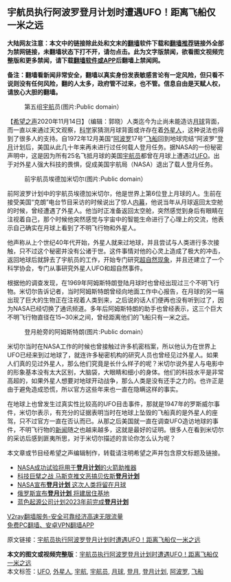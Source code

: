  <h2>宇航员执行阿波罗登月计划时遭遇UFO！距离飞船仅一米之远</h2> <p class="notice"><b>大陆网友注意：本文中的链接除此处和文末的<a href="https://github.com/bannedbook/fanqiang" >翻墙</a>软件下载和<a href="https://github.com/killgcd/justmysocks/blob/master/README.md">翻墙推荐</a>链接外全部为禁网链接，未翻墙状态下打不开，请勿点击。此为文字版禁闻，欲看图文视频完整版和更多禁闻，请下载<a href="https://github.com/bannedbook/fanqiang">翻墙软件或APP</a>后翻墙上禁闻网。</p><p>备注：翻墙看新闻非常安全，翻墙以真实身份发表敏感言论有一定风险，但只看不说则没有任何风险，翻的人太多，政府管不过来，也不管。信息自由是天赋人权，请放心大胆的翻墙。</b></p>  <div class="entry"> <figure><figcaption>第五组<a href="https://www.bannedbook.org/bnews/tag/%E5%AE%87%E8%88%AA/" class="st_tag internal_tag" rel="tag" title="标签 宇航 下的日志">宇航</a>员(图片:Public domain）</figcaption></figure> <p>【<span class='wp_keywordlink_affiliate'><a href="https://www.soundofhope.org" title="希望之声" target="_blank">希望之声</a></span>2020年11月14日】（编辑：郭晓）人类迄今为止尚未能造访<a href="https://www.bannedbook.org/bnews/tag/%e6%9c%88%e7%90%83/" class="st_tag internal_tag" rel="tag" title="标签 月球 下的日志">月球</a>背面，而一直以来通过天文观察，<span class='wp_keywordlink'><a href="https://www.bannedbook.org/forum11/topic309.html" title="禁片：“科学”的棍子" target="_blank">科学</a></span>家猜测月球背面或许存在着<a href="https://www.bannedbook.org/bnews/tag/%e5%a4%96%e6%98%9f%e4%ba%ba/" class="st_tag internal_tag" rel="tag" title="标签 外星人 下的日志">外星人</a>，这种说法也得到了很多人的支持。自1972年12月美国“<a href="https://www.bannedbook.org/bnews/tag/%E9%98%BF%E6%B3%A2%E7%BD%97/" class="st_tag internal_tag" rel="tag" title="标签 阿波罗 下的日志">阿波罗</a>17号”<a href="https://www.bannedbook.org/bnews/tag/%E9%A3%9E%E8%88%B9/" class="st_tag internal_tag" rel="tag" title="标签 飞船 下的日志">飞船</a>回到地球完结“阿波罗”<a href="https://www.bannedbook.org/bnews/tag/%E7%99%BB%E6%9C%88/" class="st_tag internal_tag" rel="tag" title="标签 登月 下的日志">登月</a>计划后，美国从此几十年来再未进行过任何载人登月任务。据NASA的一份秘密声明中，这是因为所有25名飞抵月球的美国<a href="https://www.bannedbook.org/bnews/tag/%e5%ae%87%e8%88%aa%e5%91%98/" class="st_tag internal_tag" rel="tag" title="标签 宇航员 下的日志">宇航员</a>都曾在月球上遭遇过<a href="https://www.bannedbook.org/bnews/tag/ufo/" class="st_tag internal_tag" rel="tag" title="标签 UFO 下的日志">UFO</a>。出于对外星人强大科技的畏惧，促成美国宇航局（NASA）退出了载人登月任务。</p> <figure><figcaption>前宇航员埃德加米切尔(图片:Public domain）</figcaption></figure> <p>前阿波罗计划中的宇航员埃德加米切尔，他是世界上第6位登上月球的人。生前在接受美国“克朗”电台节目采访的时候说出了惊人<span class='wp_keywordlink_affiliate'><a href="https://www.bannedbook.org/bnews/ccpdope/" title="中共高层内幕" target="_blank">内幕</a></span>，他说当年从月球返回太空舱的时候，曾经遭遇了外星人。他当时正准备返回太空舱，突然感觉到身后有眼睛在注视着自己，那个时候他突然感觉与宇宙中的智能生命进行了心理上的交流，他表示自己确实在月球上看到了不明飞行物和外星人。</p>  <p>他声称从上个世纪40年代开始，外星人就来过地球，并且尝试与人类进行多次接触，只不过这个秘密并没有公诸于世。这件事情对他的心灵上造成了极大的冲击，返回地球后就辞去了宇航员的工作，开始专门研究<span class='wp_keywordlink_affiliate'><a href="https://www.bannedbook.org/bnews/aomi/supernatural/" title="超自然现象" target="_blank">超自然现象</a></span>，并且还建立了一个科学协会，专门从事研究外星人UFO和超自然事件。</p> <p>根据他的调查发现，在1969年阿姆斯特朗登陆月球时也曾经出现过三个不明飞行物。米切尔告诉记者，当时阿姆斯特朗曾经向地面工作中心报告，在月球的另一端出现了巨大的生物正在注视着人类到来，之后说的话人们便再也没有听到过了，因为NASA已经切换了通讯频道。多年后阿姆斯特朗的助手也曾经表示，这三个巨大不明飞行物直径在15~30米之间，曾经距离他们的飞船只有一米之远。</p>  <figure><figcaption>登月舱旁的阿姆斯特朗(图片:Public domain）</figcaption></figure> <p>米切尔当时在NASA工作的时候也曾接触过许多机密档案，所以他认为在世界上UFO已经来到过地球了，就连许多秘密机构的研究人员也曾经见过外星人。如果人们真的见过外星人，那么他们究竟是长什么样子的呢？米切尔说外星人与电影中的形象基本没有太大区别，大脑袋，大眼睛和细小的身体。他们的科技水平是非常高超的，如果外星人想要对地球开动战争，那么人类是没有还手之力的。也许正是由于避免造成恐慌，所以官方这些年来也一直在隐瞒这样的事实。</p> <p></p>  <p>在地球上也曾发生过真实性比较高的UFO目击事件，那就是1947年的罗斯威尔事件，米切尔表示，有充分的证据表明当时在地球上坠毁的飞船真的是外星人的座驾，只不过官方一直在否认而已。从那之后美国就一直在调查UFO造访地球的事件，不明飞行物的<span class='wp_keywordlink_affiliate'><a href="https://www.bannedbook.org/" title="新闻">新闻</a></span>随之也越来越多，这就是最好的证明。很多人在看到米切尔的采访后感到匪夷所思，对于米切尔描述的言论你怎么认为呢？</p> <p>本文章或节目经希望之声编辑制作，转载请注明希望之声并包含原文标题及链接。</p>  <ul class='op-related-articles' title='相关阅读'> <li><a href='https://www.bannedbook.org/bnews/worldnews/usa/20200904/1390565.html' target='_blank'>NASA成功试验将用于<b>登月计划</b>的火箭助推器</a></li> <li><a href='https://www.bannedbook.org/bnews/cnnews/20190512/1126876.html' target='_blank'>科技巨擘之战 马斯克推文恶搞贝佐斯<b>登月计划</b></a></li> <li><a href='https://www.bannedbook.org/bnews/baitai/20190212/1079238.html' target='_blank'>NASA宣布<b>登月计划</b> 这次人类将留在月球</a></li> <li><a href='https://www.bannedbook.org/bnews/baitai/20181121/1034449.html' target='_blank'>俄罗斯宣布<b>登月计划</b> 将建居住基地</a></li> <li><a href='https://www.bannedbook.org/bnews/cnnews/20180706/967959.html' target='_blank'>蓝色起源公司计划2023年前完成<b>登月计划</b></a></li> </ul> <p class="texttj"> <a href="https://www.bannedbook.org/forum23/topic22702.html" target="_blank">V2ray翻墙服务-安全可靠经济高速无限流量</a><br/> <a href="https://github.com/bannedbook/fanqiang/wiki/%E7%A6%81%E9%97%BB%E7%BD%91%E5%AE%89%E5%8D%93%E7%BF%BB%E5%A2%99%E6%96%B0%E9%97%BBAPP" target="_blank">免费PC翻墙、安卓VPN翻墙APP</a></p><p>原文链接：<a class="src_link"  href="https://www.soundofhope.org/post/441637" target="_blank">宇航员执行阿波罗登月计划时遭遇UFO！距离飞船仅一米之远</a></p><a name='sharetosocial'></a>       <div><b>本文的图文或视频完整版</b>：<a href='https://www.bannedbook.org/bnews/comments/20201115/1431333.html'>宇航员执行阿波罗登月计划时遭遇UFO！距离飞船仅一米之远</a></div>  </div><!--END ENTRY--> <div class="postfooter"> <div>本文标签：<a href="https://www.bannedbook.org/bnews/tag/ufo/" rel="tag">UFO</a>, <a href="https://www.bannedbook.org/bnews/tag/%e5%a4%96%e6%98%9f%e4%ba%ba/" rel="tag">外星人</a>, <a href="https://www.bannedbook.org/bnews/tag/%E5%AE%87%E8%88%AA/" rel="tag">宇航</a>, <a href="https://www.bannedbook.org/bnews/tag/%e5%ae%87%e8%88%aa%e5%91%98/" rel="tag">宇航员</a>, <a href="https://www.bannedbook.org/bnews/tag/%e6%9c%88%e7%90%83/" rel="tag">月球</a>, <a href="https://www.bannedbook.org/bnews/tag/%E7%99%BB%E6%9C%88/" rel="tag">登月</a>, <a href="https://www.bannedbook.org/bnews/tag/%E7%99%BB%E6%9C%88%E8%AE%A1%E5%88%92/" rel="tag">登月计划</a>, <a href="https://www.bannedbook.org/bnews/tag/%E9%98%BF%E6%B3%A2%E7%BD%97/" rel="tag">阿波罗</a>, <a href="https://www.bannedbook.org/bnews/tag/%E9%A3%9E%E8%88%B9/" rel="tag">飞船</a></div>  </div><!--END POSTFOOTER--> 